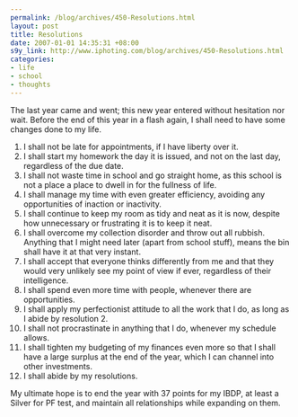 ```yaml
--- 
permalink: /blog/archives/450-Resolutions.html
layout: post
title: Resolutions
date: 2007-01-01 14:35:31 +08:00
s9y_link: http://www.iphoting.com/blog/archives/450-Resolutions.html
categories: 
- life
- school
- thoughts
---
```

<p class="whiteline"><p>The last year came and went; this new year entered without hesitation nor wait. Before the end of this year in a flash again, I shall need to have some changes done to my life.</p>
</p><ol>
<li>I shall not be late for appointments, if I have liberty over it.</li>
<li>I shall start my homework the day it is issued, and not on the last day, regardless of the due date.</li>
<li>I shall not waste time in school and go straight home, as this school is not a place a place to dwell in for the fullness of life.</li>
<li>I shall manage my time with even greater efficiency, avoiding any opportunities of inaction or inactivity.</li>
<li>I shall continue to keep my room as tidy and neat as it is now, despite how unnecessary or frustrating it is to keep it neat.</li>
<li>I shall overcome my collection disorder and throw out all rubbish. Anything that I might need later (apart from school stuff), means the bin shall have it at that very instant.</li>
<li>I shall accept that everyone thinks differently from me and that they would very unlikely see my point of view if ever, regardless of their intelligence.</li>
<li>I shall spend even more time with people, whenever there are opportunities.</li>
<li>I shall apply my perfectionist attitude to all the work that I do, as long as I abide by resolution 2.</li>
<li>I shall not procrastinate in anything that I do, whenever my schedule allows.</li>
<li>I shall tighten my budgeting of my finances even more so that I shall have a large surplus at the end of the year, which I can channel into other investments.</li>
<li>I shall abide by my resolutions.</li>
</ol><p>
</p><p class="break"><p>My ultimate hope is to end the year with 37 points for my IBDP, at least a Silver for PF test, and maintain all relationships while expanding on them.</p></p>
